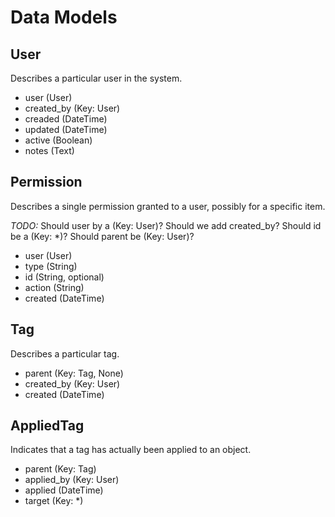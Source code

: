 Data Models
===========

User
----

Describes a particular user in the system.

* user (User)
* created_by (Key: User)
* creaded (DateTime)
* updated (DateTime)
* active (Boolean)
* notes (Text)

Permission
----------

Describes a single permission granted to a user, possibly for a specific item.

*TODO:* Should user by a (Key: User)?  Should we add created_by?  Should id be a (Key: *)?
Should parent be (Key: User)?

* user (User)
* type (String)
* id (String, optional)
* action (String)
* created (DateTime)

Tag
---

Describes a particular tag.

* parent (Key: Tag, None)
* created_by (Key: User)
* created (DateTime)

AppliedTag
----------

Indicates that a tag has actually been applied to an object.

* parent (Key: Tag)
* applied_by (Key: User)
* applied (DateTime)
* target (Key: *)



